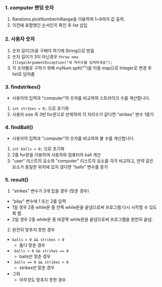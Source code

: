 ### 1. computer 랜덤 숫자<br/>
1. Randoms.pickNumberInRange을 이용하여 1~9까지 값 출력.
2. 이전에 포함했던 순서인지 확인 후 list 삽입  

### 2. 사용자 숫자
1. 숫자 길이(3)을 구해야 하기에 String으로 받음
2. 숫자 길이가 3이 아닌경우 <code>throw new IllegalArgumentException("세 자리수를 입력하세요");</code> 
3. 각 숫자별로 구하기 위해 myNum.split("")을 이용 map으로 Integer로 변경 후 list로 담아줌

### 3. findstrikes()
- 사용자의 입력과 "computer"의 숫자를 비교하여 스트라이크 수를 계산합니다.
1. <code>int strikes = 0;</code> 으로 초기화
2. 사용자 size 즉 3번 for문으로 반복하여 각 자리수가 같다면 "strikes" 변수 1증가

### 4. findBall()
- 사용자의 입력과 "computer"의 숫자를 비교하여 볼 수를 계산합니다.
1. <code>int balls = 0;</code> 으로 초기화
2. 2중 for문을 이용하여 사용자와 컴퓨터의 ball 계산 
3.  "user" 리스트의 요소와 "computer" 리스트의 요소를 각각 비교하고, 만약 같은 요소가 동일한 위치에 있지 않다면 "balls" 변수를 증가

### 5. result()
1. "strikes" 변수가 3개 있을 경우 (맞춘 경우)
- "play" 변수에 1 또는 2를 입력</br> 
- 1일 경우 2중 while문 중 안쪽 while문을 끝냄으로써 프로그램 다시 시작할 수 있도록 함. 
- 2일 경우 2중 while문 중 바깥쪽 while문을 끝냄으로써 프로그램을 완전히 끝냄.
2. 완전히 맞추지 못한 경우
- <code>balls > 0 && strikes > 0</code>
  - 둘다 맞춘 경우
- <code> balls > 0 && strikes == 0</code>
  - balls만 맞춘 경우
- <code> balls == 0 && strikes > 0</code>
  - strikes만 맞춘 경우
- 그외
  - 아무것도 맞추지 못한 경우





